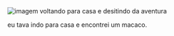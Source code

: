 <div class="passo" id="passo-4">
        <img src="img/cenario-passo4-voltar-casa.png" alt="imagem voltando para casa e desitindo da aventura">
        <p>eu tava indo para casa e encontrei um macaco.</p>
</div>
